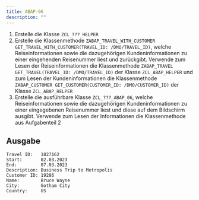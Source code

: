 ```yaml
---
title: ABAP-06
description: ""
---
```


1. Erstelle die Klasse `ZCL_???_HELPER`
2. Erstelle die Klassenmethode `ZABAP_TRAVEL_WITH_CUSTOMER GET_TRAVEL_WITH_CUSTOMER(TRAVEL_ID: /DMO/TRAVEL_ID)`, welche Reiseinformationen sowie die dazugehörigen Kundeninformationen zu einer eingehenden Reisenummer liest und zurückgibt. Verwende zum Lesen der Reiseinformationen die Klassenmethode `ZABAP_TRAVEL GET_TRAVEL(TRAVEL_ID: /DMO/TRAVEL_ID)` der Klasse `ZCL_ABAP_HELPER` und zum Lesen der Kundeninformationen die Klassenmethode `ZABAP_CUSTOMER GET_CUSTOMER(CUSTOMER_ID: /DMO/CUSTOMER_ID)` der Klasse `ZCL_ABAP_HELPER`
3. Erstelle die ausführbare Klasse `ZCL_???_ABAP_06`, welche Reiseinformationen sowie die dazugehörigen Kundeninformationen zu einer eingegebenen Reisenummer liest und diese auf dem Bildschirm ausgibt. Verwende zum Lesen der Informationen die Klassenmethode aus Aufgabenteil 2

## Ausgabe

```
Travel ID:   1827162
Start:       02.03.2023
End:         07.03.2023
Description: Business Trip to Metropolis
Customer ID: 19286
Name:        Bruce Wayne
City:        Gotham City
Country:     US
```
